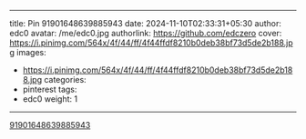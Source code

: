 
---
title: Pin 91901648639885943
date: 2024-11-10T02:33:31+05:30
author: edc0
avatar: /me/edc0.jpg
authorlink: https://github.com/edczero
cover: https://i.pinimg.com/564x/4f/44/ff/4f44ffdf8210b0deb38bf73d5de2b188.jpg
images:
   - https://i.pinimg.com/564x/4f/44/ff/4f44ffdf8210b0deb38bf73d5de2b188.jpg
categories:
  - pinterest
tags:
  - edc0
weight: 1
---

<!--more-->

[91901648639885943](https://in.pinterest.com/pin/91901648639885943/)

	